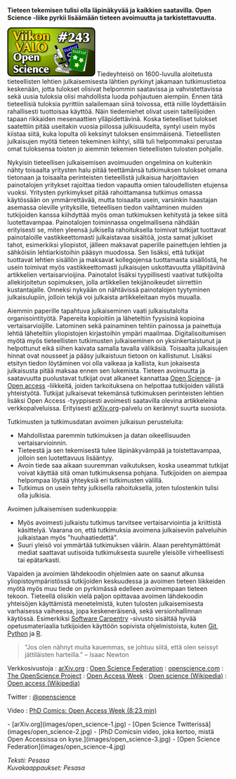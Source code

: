 <!--
Title: Open Science
Week: 6x01
Number: 243
Date: 2016/01/10
Pageimage: valo243-open_science.png
Tags: Tiede, Openscience
-->

**Tieteen tekemisen tulisi olla läpinäkyvää ja kaikkien saatavilla. Open Science -liike pyrkii lisäämään tieteen avoimuutta ja tarkistettavuutta.**

![](images/valo243-open_science.png "fig:valo243-open_science.png")
Tiedeyhteisö on 1600-luvulla aloitetusta tieteellisten lehtien julkaisemisesta lähtien pyrkinyt jakamaan tutkimustietoa keskenään, jotta tulokset olisivat helpommin
saatavissa ja vahvistettavissa sekä uusia tuloksia olisi mahdollista luoda pohjautuen aiempiin. Ennen tätä tieteellisiä tuloksia pyrittiin salailemaan siinä toivossa,
että niille löydettäisiin rahallisesti tuottoisaa käyttöä. Näin tiedemiehet olivat usein taiteilijoiden tapaan rikkaiden mesenaattien ylläpidettävinä. Koska
tieteelliset tulokset saatettiin pitää useitakin vuosia piilossa julkisuudelta, syntyi usein myös kiistaa siitä, kuka lopulta oli keksinyt tuloksen ensimmäisenä.
Tieteellisten julkaisujen myötä tieteen tekeminen kiihtyi, sillä tuli helpommaksi perustaa omat tuloksensa toisten jo aiemmin tekemien tieteellisten tulosten pohjalle.

Nykyisin tieteellisen julkaisemisen avoimuuden ongelmina on kuitenkin nähty toisaalta yritysten halu pitää teettämänsä tutkimuksen tulokset omana tietonaan ja
toisaalta perinteisten tieteellistä julkaisua harjoittavien painotalojen yritykset rajoittaa tiedon vapautta omien taloudellisten etujensa vuoksi.
Yritysten pyrkimykset pitää rahoittamansa tutkimus omassa käytössään on ymmärrettävää, mutta toisaalta usein, varsinkin haastajan asemassa oleville yrityksille,
tieteellisen tiedon vaihtaminen muiden tutkijoiden kanssa kiihdyttää myös oman tutkimuksen kehitystä ja tekee siitä luotettavampaa.
Painotalojen toiminnassa ongelmallisena nähdään erityisesti se, miten yleensä julkisella rahoituksella toimivat tutkijat tuottavat painotaloille vastikkeettomasti
julkaistavaa sisältöä, josta samat julkiset tahot, esimerkiksi yliopistot, jälleen maksavat paperille painettujen lehtien ja sähköisiin lehtiarkistoihin pääsyn muodossa.
Sen lisäksi, että tutkijat tuottavat lehtien sisällön ja maksavat kollegojensa tuottamasta sisällöstä, he usein toimivat myös vastikkeettomasti julkaisujen
uskottavuutta ylläpitävinä artikkelien vertaisarvioijina. Painotalot lisäksi tyypillisesti vaativat tutkijoilta allekirjoitetun sopimuksen, jolla artikkelien tekijänoikeudet
siirrettiin kustantajalle. Onneksi nykyään on nähtävissä painotalojen tyytyminen julkaisulupiin, jolloin tekijä voi julkaista artikkeleitaan myös muualla.

Aiemmin paperille tapahtuva julkaiseminen vaati julkaisutalolta organisointityötä. Papereita kopioitiin ja läheteltiin fyysisinä kopioina vertaisarvioijille.
Latominen sekä painaminen tehtiin painossa ja painettuja lehtiä läheteltiin yliopistojen kirjastoihin ympäri maailmaa. Digitalisoitumisen myötä myös tieteellisten
tutkimusten julkaiseminen on yksinkertaistunut ja helpottunut eikä siihen kaivata samalla tavalla välikäsiä. Toisaalta julkaisujen hinnat ovat nousseet ja pääsy
julkaistuun tietoon on kallistunut. Lisäksi etsityn tiedon löytäminen voi olla vaikeaa ja kallista, kun jokaisesta julkaisusta pitää maksaa ennen sen lukemista.
Tieteen avoimuutta ja saatavuutta puolustavat tutkijat ovat alkaneet kannattaa [Open Science](https://en.wikipedia.org/wiki/Open_science)- ja
[Open access](https://en.wikipedia.org/wiki/Open_access) -liikkeitä, joiden tarkoituksena on helpottaa tutkijoiden välistä yhteistyötä. Tutkijat julkaisevat
tekemänsä tutkimuksen perinteisten lehtien lisäksi Open Access -tyyppisesti avoimesti saatavilla olevina artikkeleina verkkopalveluissa. Erityisesti
[arXiv.org](http://arxiv.org/)-palvelu on kerännyt suurta suosiota.

Tutkimusten ja tutkimusdatan avoimen julkaisun perusteluita:

* Mahdollistaa paremmin tutkimuksen ja datan oikeellisuuden vertaisarvioinnin.
* Tieteestä ja sen tekemisestä tulee läpinäkyvämpää ja toistettavampaa, jolloin sen luotettavuus lisääntyy.
* Avoin tiede saa aikaan suuremman vaikutuksen, koska useammat tutkijat voivat käyttää sitä oman tutkimuksensa pohjana. Tutkijoiden on aiempaa helpompaa löytää yhteyksiä
  eri tutkimusten välillä.
* Tutkimus on usein tehty julkisella rahoituksella, joten tulostenkin tulisi olla julkisia.

Avoimen julkaisemisen sudenkuoppia:

* Myös avoimesti julkaistu tutkimus tarvitsee vertaisarviointia ja kriittistä käsittelyä. Vaarana on, että tutkimuksia avoimena julkaiseviin palveluihin julkaistaan myös
  "huuhaatiedettä".
* Suuri yleisö voi ymmärtää tutkimuksen väärin. Alaan perehtymättömät mediat saattavat uutisoida tutkimuksesta suurelle yleisölle virheellisesti tai epätarkasti.

Vapaiden ja avoimien lähdekoodin ohjelmien aate on saanut alkunsa yliopistoympäristössä tutkijoiden keskuudessa ja avoimen tieteen liikkeiden myötä myös muu tiede on
pyrkimässä edelleen avoimempaan tieteen tekoon. Tieteellä olisikin vielä paljon opittavaa avoimen lähdekoodin yhteisöjen käyttämistä menetelmistä, kuten
tulosten julkaisemisesta varhaisessa vaiheessa, jopa keskeneräisenä, sekä versionhallinnan käytössä. Esimerkiksi [Software Carpentry](Software_Carpentry) -sivusto
sisältää hyvää opetusmateriaalia tutkijoiden käyttöön sopivista ohjelmistoista, kuten [Git](Git), [Python](Python) ja [R](R).

> "Jos olen nähnyt muita kauemmas, se johtuu siitä, että olen seissyt jättiläisten harteilla."
> &ndash; Isaac Newton

Verkkosivustoja
:   [arXiv.org](http://arxiv.org/) 
:   [Open Science Federation](http://opensciencefederation.com/)
:   [openscience.com](http://openscience.com)
:   [The OpenScience Project](http://www.openscience.org/)
:   [Open Access Week](http://openaccessweek.org/)
:   [Open science (Wikipedia)](https://en.wikipedia.org/wiki/Open_science)
:   [Open access (Wikipedia)](https://en.wikipedia.org/wiki/Open_access)

Twitter
:   [@openscience](https://twitter.com/openscience)

Video
:   [PhD Comics: Open Access Week (8:23 min)](https://upload.wikimedia.org/wikipedia/commons/7/71/PhD_Comics_Open_Access_Week_2012.ogv)

<div class="psgallery" markdown="1">
-   [arXiv.org](images/open_science-1.jpg)
-   [Open Science Twitterissä](images/open_science-2.jpg)
-   [PhD Comicsin video, joka kertoo, mistä Open Accessissa on kyse.](images/open_science-3.jpg)
-   [Open Science Federation](images/open_science-4.jpg)
</div>

*Teksti: Pesasa* <br />
*Kuvakaappaukset: Pesasa*

